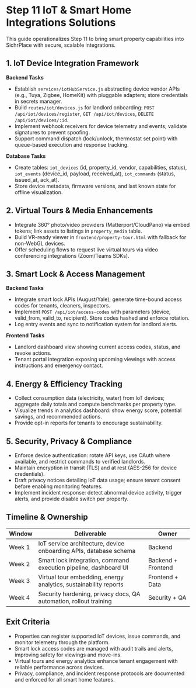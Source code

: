 # Step 11 IoT & Smart Home Integrations Solutions

This guide operationalizes Step 11 to bring smart property capabilities into SichrPlace with secure, scalable integrations.

## 1. IoT Device Integration Framework

**Backend Tasks**
- Establish `services/iotHubService.js` abstracting device vendor APIs (e.g., Tuya, Zigbee, HomeKit) with pluggable adapters; store credentials in secrets manager.
- Build `routes/iot/devices.js` for landlord onboarding: `POST /api/iot/devices/register`, `GET /api/iot/devices`, `DELETE /api/iot/devices/:id`.
- Implement webhook receivers for device telemetry and events; validate signatures to prevent spoofing.
- Support command dispatch (lock/unlock, thermostat set point) with queue-based execution and response tracking.

**Database Tasks**
- Create tables: `iot_devices` (id, property_id, vendor, capabilities, status), `iot_events` (device_id, payload, received_at), `iot_commands` (status, issued_at, ack_at).
- Store device metadata, firmware versions, and last known state for offline visualization.

## 2. Virtual Tours & Media Enhancements

- Integrate 360° photo/video providers (Matterport/CloudPano) via embed tokens; link assets to listings in `property_media` table.
- Build VR-ready viewer in `frontend/property-tour.html` with fallback for non-WebGL devices.
- Offer scheduling flows to request live virtual tours via video conferencing integrations (Zoom/Teams SDKs).

## 3. Smart Lock & Access Management

**Backend Tasks**
- Integrate smart lock APIs (August/Yale); generate time-bound access codes for tenants, cleaners, inspectors.
- Implement `POST /api/iot/access-codes` with parameters (device, valid_from, valid_to, recipient). Store codes hashed and enforce rotation.
- Log entry events and sync to notification system for landlord alerts.

**Frontend Tasks**
- Landlord dashboard view showing current access codes, status, and revoke actions.
- Tenant portal integration exposing upcoming viewings with access instructions and emergency contact.

## 4. Energy & Efficiency Tracking

- Collect consumption data (electricity, water) from IoT devices; aggregate daily totals and compute benchmarks per property type.
- Visualize trends in analytics dashboard: show energy score, potential savings, and recommended actions.
- Provide opt-in reports for tenants to encourage sustainability.

## 5. Security, Privacy & Compliance

- Enforce device authentication: rotate API keys, use OAuth where available, and restrict commands to verified landlords.
- Maintain encryption in transit (TLS) and at rest (AES-256 for device credentials).
- Draft privacy notices detailing IoT data usage; ensure tenant consent before enabling monitoring features.
- Implement incident response: detect abnormal device activity, trigger alerts, and provide disable switch per property.

## Timeline & Ownership

| Window | Deliverable | Owner |
| --- | --- | --- |
| Week 1 | IoT service architecture, device onboarding APIs, database schema | Backend |
| Week 2 | Smart lock integration, command execution pipeline, dashboard UI | Backend + Frontend |
| Week 3 | Virtual tour embedding, energy analytics, sustainability reports | Frontend + Data |
| Week 4 | Security hardening, privacy docs, QA automation, rollout training | Security + QA |

## Exit Criteria

- Properties can register supported IoT devices, issue commands, and monitor telemetry through the platform.
- Smart lock access codes are managed with audit trails and alerts, improving safety for viewings and move-ins.
- Virtual tours and energy analytics enhance tenant engagement with reliable performance across devices.
- Privacy, compliance, and incident response protocols are documented and enforced for all smart home features.
